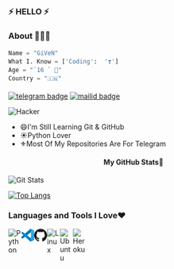 ### ⚡ HELLO ⚡

### About 🙋🏻‍♂️
```python
Name = "GiVeN"
What I. Know = ['Coding':  '❣️']
Age = "`16 ` 🐍"
Country = "🇮🇳"
```
#### 
[![telegram badge](https://img.shields.io/badge/@TheTelegramPro-30302f?style=for-the-badge&logo=telegram)](https://t.me/TheTelegramPro)
[![mailid badge](https://img.shields.io/badge/hacker-30302f?style=for-the-badge&logo=gmail)](mailto:mr2731930@gmail.com)
<p align="left"> <img src="https://komarev.com/ghpvc/?username=Mohan745&label=Profile%20Views&color=orange&style=flat-square" alt="Hacker" /> </p>

- 😄I'm Still Learning Git & GitHub
- ☀️Python Lover
- ⚜️Most Of My Repositories Are For Telegram

<h4 align="center"><b>My GitHub Stats💛</b></h4>

![Git Stats](https://github-readme-stats.vercel.app/api?username=Mohan745&include_all_commits=true&count_private=true&theme=highcontrast)

[![Top Langs](https://github-readme-stats.vercel.app/api/top-langs/?username=Mohan745&layout=compact&theme=radical)](https://github.com/legendxop)

### Languages and Tools I Love❤️
[<img align="left" alt="Python" width="26px" src="https://upload.wikimedia.org/wikipedia/commons/thumb/c/c3/Python-logo-notext.svg/600px-Python-logo-notext.svg.png" />](https://python.org/)
[<img align="left" alt="Visual Studio Code" width="26px" src="https://raw.githubusercontent.com/github/explore/80688e429a7d4ef2fca1e82350fe8e3517d3494d/topics/visual-studio-code/visual-studio-code.png" />](https://code.visualstudio.com/)
[<img align="left" alt="GitHub" width="26px" src="https://raw.githubusercontent.com/github/explore/78df643247d429f6cc873026c0622819ad797942/topics/github/github.png" />](https://git-scm.com/)
[<img align="left" alt="Linux" width="26px" src="https://www.freepnglogos.com/uploads/linux-png/difference-between-linux-and-window-operating-system-3.png" />](https://www.linux.org/)
[<img align="left" alt="Ubuntu" width="26px" src="https://assets.ubuntu.com/v1/29985a98-ubuntu-logo32.png" />](https://www.ubuntu.com)
[<img align="left" alt="Heroku" width="26px" src="https://www.nicepng.com/png/full/223-2233246_heroku-logo-salesforce-heroku.png" />](https://heroku.com/)

<br />
<br />
